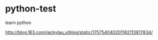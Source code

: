 python-test
===========

learn python

http://blog.163.com/jackylau_v/blog/static/175754040201182113817834/
